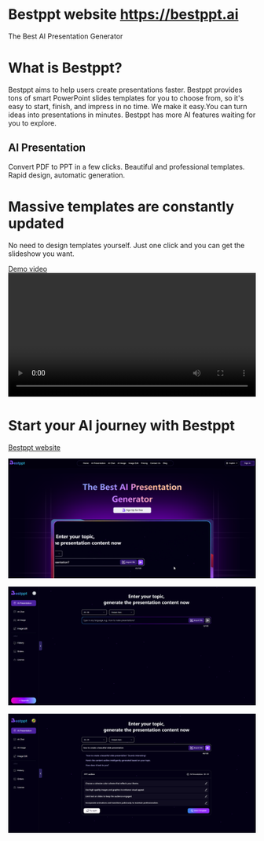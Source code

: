 # Bestppt website https://bestppt.ai
The Best AI Presentation Generator

# What is Bestppt?
Bestppt aims to help users create presentations faster. Bestppt provides tons of smart PowerPoint slides templates for you to choose from, so it's easy to start, finish, and impress in no time. We make it easy.You can turn ideas into presentations in minutes. Bestppt has more AI features waiting for you to explore.

## AI Presentation
Convert PDF to PPT in a few clicks.
Beautiful and professional templates.
Rapid design, automatic generation.

# Massive templates are constantly updated
No need to design templates yourself. Just one click and you can get the slideshow you want.

[Demo video](https://bestppt.ai/uiImage/video-ppt.mp4)
<video src="https://youtu.be/XeWW3sisOZI?si=dUL9bXytsk0N_Qxw" style="width: 100%;"></video>

# Start your Al journey with Bestppt
[Bestppt website](https://bestppt.ai)


![Bestppt index](./ai-index.png "bestppt index")

![Bestppt Ai Presentation](./ai-ppt.png "Ai Presentation")

![Bestppt Ai Presentation](./ai-presentation.png "Ai Presentation")

